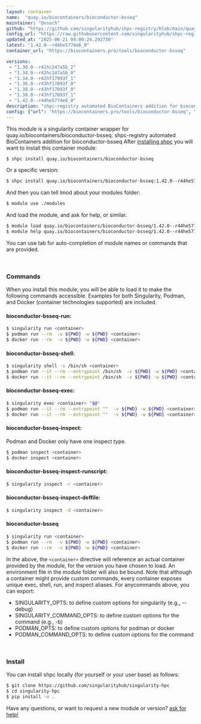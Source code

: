 ```yaml
---
layout: container
name:  "quay.io/biocontainers/bioconductor-bsseq"
maintainer: "@vsoch"
github: "https://github.com/singularityhub/shpc-registry/blob/main/quay.io/biocontainers/bioconductor-bsseq/container.yaml"
config_url: "https://raw.githubusercontent.com/singularityhub/shpc-registry/main/quay.io/biocontainers/bioconductor-bsseq/container.yaml"
updated_at: "2025-06-21 04:00:24.292750"
latest: "1.42.0--r44he5774e6_0"
container_url: "https://biocontainers.pro/tools/bioconductor-bsseq"

versions:
 - "1.30.0--r41hc247a5b_2"
 - "1.34.0--r42hc247a5b_0"
 - "1.34.0--r42hf17093f_1"
 - "1.36.0--r43hf17093f_0"
 - "1.38.0--r43hf17093f_0"
 - "1.38.0--r43hf17093f_1"
 - "1.42.0--r44he5774e6_0"
description: "shpc-registry automated BioContainers addition for bioconductor-bsseq"
config: {"url": "https://biocontainers.pro/tools/bioconductor-bsseq", "maintainer": "@vsoch", "description": "shpc-registry automated BioContainers addition for bioconductor-bsseq", "latest": {"1.42.0--r44he5774e6_0": "sha256:bc94daf439ebf0a69b3cd3793569543b0ec171de22055042c705e3c80c40f724"}, "tags": {"1.30.0--r41hc247a5b_2": "sha256:0aaef682fbbd002a38cacaa6efca9e4e4c1daaa23508b2888fdd942a120dbf7a", "1.34.0--r42hc247a5b_0": "sha256:2147adfd6e3964c317607e5ec521e1f55c8d2c273602e5d87cd073f83031cfc6", "1.34.0--r42hf17093f_1": "sha256:555d81f47378a62c9e678c99b83eb14d4b54b2fca6f8462a0eb6d2fa7c9c3905", "1.36.0--r43hf17093f_0": "sha256:0df9299bf199c4b4c04e382eb7388dec06e2a762a486de5f0537a9a64309ed6a", "1.38.0--r43hf17093f_0": "sha256:a4d5bc7461caf1ccb6472d3560d92d07f55d252cc34d2015de9d77bd4229f4b2", "1.38.0--r43hf17093f_1": "sha256:d66bf8add5514098fac51599d7223a351126877ddcee9399835a3ed9e00640db", "1.42.0--r44he5774e6_0": "sha256:bc94daf439ebf0a69b3cd3793569543b0ec171de22055042c705e3c80c40f724"}, "docker": "quay.io/biocontainers/bioconductor-bsseq"}
---
```


This module is a singularity container wrapper for quay.io/biocontainers/bioconductor-bsseq.
shpc-registry automated BioContainers addition for bioconductor-bsseq
After [installing shpc](#install) you will want to install this container module:


```bash
$ shpc install quay.io/biocontainers/bioconductor-bsseq
```

Or a specific version:

```bash
$ shpc install quay.io/biocontainers/bioconductor-bsseq:1.42.0--r44he5774e6_0
```

And then you can tell lmod about your modules folder:

```bash
$ module use ./modules
```

And load the module, and ask for help, or similar.

```bash
$ module load quay.io/biocontainers/bioconductor-bsseq/1.42.0--r44he5774e6_0
$ module help quay.io/biocontainers/bioconductor-bsseq/1.42.0--r44he5774e6_0
```

You can use tab for auto-completion of module names or commands that are provided.

<br>

### Commands

When you install this module, you will be able to load it to make the following commands accessible.
Examples for both Singularity, Podman, and Docker (container technologies supported) are included.

#### bioconductor-bsseq-run:

```bash
$ singularity run <container>
$ podman run --rm  -v ${PWD} -w ${PWD} <container>
$ docker run --rm  -v ${PWD} -w ${PWD} <container>
```

#### bioconductor-bsseq-shell:

```bash
$ singularity shell -s /bin/sh <container>
$ podman run --it --rm --entrypoint /bin/sh  -v ${PWD} -w ${PWD} <container>
$ docker run --it --rm --entrypoint /bin/sh  -v ${PWD} -w ${PWD} <container>
```

#### bioconductor-bsseq-exec:

```bash
$ singularity exec <container> "$@"
$ podman run --it --rm --entrypoint ""  -v ${PWD} -w ${PWD} <container> "$@"
$ docker run --it --rm --entrypoint ""  -v ${PWD} -w ${PWD} <container> "$@"
```

#### bioconductor-bsseq-inspect:

Podman and Docker only have one inspect type.

```bash
$ podman inspect <container>
$ docker inspect <container>
```

#### bioconductor-bsseq-inspect-runscript:

```bash
$ singularity inspect -r <container>
```

#### bioconductor-bsseq-inspect-deffile:

```bash
$ singularity inspect -d <container>
```



#### bioconductor-bsseq

```bash
$ singularity run <container>
$ podman run --rm  -v ${PWD} -w ${PWD} <container>
$ docker run --rm  -v ${PWD} -w ${PWD} <container>
```


In the above, the `<container>` directive will reference an actual container provided
by the module, for the version you have chosen to load. An environment file in the
module folder will also be bound. Note that although a container
might provide custom commands, every container exposes unique exec, shell, run, and
inspect aliases. For anycommands above, you can export:

 - SINGULARITY_OPTS: to define custom options for singularity (e.g., --debug)
 - SINGULARITY_COMMAND_OPTS: to define custom options for the command (e.g., -b)
 - PODMAN_OPTS: to define custom options for podman or docker
 - PODMAN_COMMAND_OPTS: to define custom options for the command

<br>

### Install

You can install shpc locally (for yourself or your user base) as follows:

```bash
$ git clone https://github.com/singularityhub/singularity-hpc
$ cd singularity-hpc
$ pip install -e .
```

Have any questions, or want to request a new module or version? [ask for help!](https://github.com/singularityhub/singularity-hpc/issues)